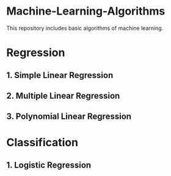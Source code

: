 # Machine-Learning-Algorithms
This repository includes basic algorithms of machine learning.

# Regression
## 1. Simple Linear Regression
## 2. Multiple Linear Regression
## 3. Polynomial Linear Regression 

# Classification
## 1. Logistic Regression
